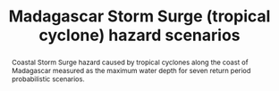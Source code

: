 ---
schema: rdl
title: Madagascar Storm Surge (tropical cyclone) hazard scenarios
organization: GFDRR
filename: hzd-mdg-cf-fss
resources:
  - name: Madagascar tropical cyclone storm surge water depth
    aggregation_type: Points or lines
    format:
      - gpkg
    resource_description: Flood depth from coastal storm surge at point locations
    h-res: ''
    epsg: 4326 (WGS84)
    url: >-
      https://rdl-jkan-datasets.s3-ap-southeast-2.amazonaws.com/hazard/hzd-mdg-cf-fss.gpkg
category:
  - Hazard
abstract: >-
  Coastal Storm Surge hazard caused by tropical cyclones along the coast of
  Madagascar measured as the maximum water depth  for seven return period
  probabilistic scenarios.
notes: ''
source: SWIO-RAFI
model_date: '2016'
version: '1'
purpose: >-
  Quantification of site specific risk of flood, earthquakes, tropical cyclones,
  storm surge and tsunamis, to support improvement in the resiliency and
  capacity of South West Indian Ocean island states through the creation of
  disaster risk financing strategies.
project: >-
  GFDRR South West Indian Ocean Risk Assessment and Financing Initiative
  (SWIO-RAFI)
biblio_title: >-
  World Bank (2017) - Southwest Indian Ocean Risk Assessment and Financing
  Initiative: Summary Report and Risk Profiles
biblio_url: >-
  https://www.gfdrr.org/en/publication/southwest-indian-ocean-risk-assessment-and-financing-initiative-summary-report-and-risk
geo_coverage:
  - MDG
license: 'https://creativecommons.org/licenses/by-sa/4.0/'
maintainer: GFDRR
maintainer_email: contact@riskdatalibrary.org
hazard_type:
  - CF
analysis_type: Probabilistic
geo_area: ''
time_start: ''
time_end: ''
time_span: ''
time_year: ''
calculation_method: Simulated
frequency_type:
  - Return Period
return_period: '25, 50, 100, 250, 500, 1000 years'
occurrence_time_start: ''
occurrence_time_end: ''
occurrence_time_span: ''
trigger_process_type:
  - TCY
description: ''
process_type:
  - FSS
imt:
  - fl_wd_m
data_uncertainty: ''
---